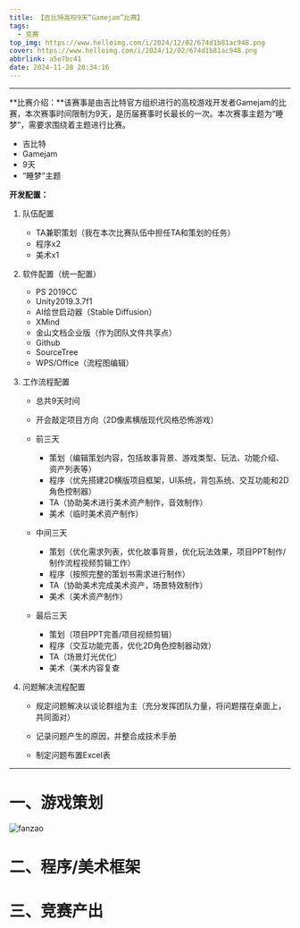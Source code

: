 ```yaml
---
title: 【吉比特高校9天“Gamejam”比赛】
tags:
  - 竞赛
top_img: https://www.helloimg.com/i/2024/12/02/674d1b81ac948.png
cover: https://www.helloimg.com/i/2024/12/02/674d1b81ac948.png
abbrlink: a5e7bc41
date: 2024-11-28 20:34:16
---
```


---

**比赛介绍：**该赛事是由吉比特官方组织进行的高校游戏开发者Gamejam的比赛，本次赛事时间限制为9天，是历届赛事时长最长的一次。本次赛事主题为“睡梦”，需要求围绕着主题进行比赛。

- 吉比特
- Gamejam
- 9天
- “睡梦”主题



**开发配置：**

1. 队伍配置

   - TA兼职策划（我在本次比赛队伍中担任TA和策划的任务）
   - 程序x2
   - 美术x1
   
2. 软件配置（统一配置）

   - PS 2019CC
   - Unity2019.3.7f1
   - AI绘世启动器（Stable Diffusion）
   - XMind
   - 金山文档企业版（作为团队文件共享点）
   - Github
   - SourceTree
   - WPS/Office（流程图编辑）

3. 工作流程配置

   - 总共9天时间

   - 开会敲定项目方向（2D像素横版现代风格恐怖游戏）

   - 前三天

     - 策划（编辑策划内容，包括故事背景、游戏类型、玩法、功能介绍、资产列表等）
     - 程序（优先搭建2D横版项目框架，UI系统，背包系统、交互功能和2D角色控制器）
     - TA（协助美术进行美术资产制作，音效制作）
     - 美术（临时美术资产制作）

   - 中间三天

     - 策划（优化需求列表，优化故事背景，优化玩法效果，项目PPT制作/制作流程视频剪辑工作）
     - 程序（按照完整的策划书需求进行制作）
     - TA（协助美术完成美术资产，场景特效制作）
     - 美术（美术资产制作）

   - 最后三天

     - 策划（项目PPT完善/项目视频剪辑）
     - 程序（交互功能完善，优化2D角色控制器动效）
     - TA（场景灯光优化）
     - 美术（美术内容复查

     

4. 问题解决流程配置

   - 规定问题解决以谈论群组为主（充分发挥团队力量，将问题摆在桌面上，共同面对）

   - 记录问题产生的原因，并整合成技术手册
   - 制定问题布置Excel表

---

# 一、游戏策划

![fanzao](https://gitee.com/wiajwnaw/pic-md/raw/master/image/20241208132234842.jpg)

# 二、程序/美术框架

# 三、竞赛产出



